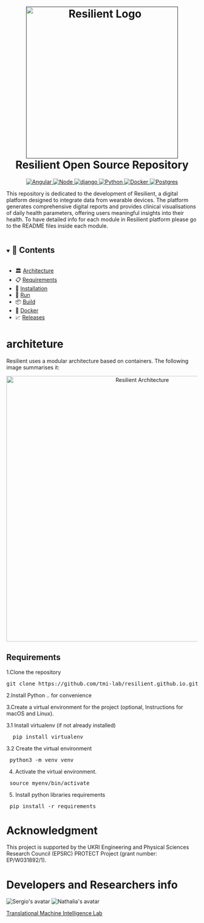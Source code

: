 <h1 align="center">
  <br>
  <a href="" target="_blank"><img src="https://raw.githubusercontent.com/tmi-lab/resilient.github.io/a3a1691184cd34304d0fd7955bd0d3e701c71f79/assets/resilient.svg" alt="Resilient Logo" width="400"></a>
  <br>
  Resilient Open Source Repository
</h1>

<div align="center">
  <a href="https://angular.io/" target="_blank">
    <img src="https://img.shields.io/badge/Angular-%23c3002f?logo=angular" alt="Angular">
  </a>
  <a href="https://nodejs.org/" target="_blank">
    <img src="https://img.shields.io/badge/Node-333333?logo=nodedotjs" alt="Node">
  </a>
  <a href="https://www.djangoproject.com/" >
    <img src="https://img.shields.io/badge/Django-092E20?logo=django&logoColor=green" alt="django">
  </a>
  <a href="https://www.python.org/" target="_blank">
    <img src="https://img.shields.io/badge/Python-%23ffde57?logo=python" alt="Python">
  </a>  
  <a href="https://www.docker.com/" target="_blank">
    <img src="https://img.shields.io/badge/Docker-%23384d54?logo=docker" alt="Docker">
  </a>
  <a href="https://www.postgresql.org/" target="_blank">
    <img src="https://img.shields.io/badge/Postgres-008bb9?logo=postgresql&logoColor=white" alt="Postgres">
  </a>
</div>


This repository is dedicated to the development of Resilient, a digital platform designed to integrate data from wearable devices. The platform generates comprehensive digital reports and provides clinical visualisations of daily health parameters, offering users meaningful insights into their health. To have detailed info for each module in Resilient platform please go to the README files inside each module.

<details open="open">
<summary > <h2 style="display:inline-block">📖 Contents</h2>  </summary>

- 🏛️ [Architecture](#architecture)
- 📋 [Requirements](#requirements)
- 🔄 [Installation](#installation)
- 🚀 [Run](#run)
- 📦 [Build](#build)
- 🐳 [Docker](#docker)
- 📈 [Releases](#releases)
  
</details>

# architeture
Resilient uses a modular architecture based on containers. The following image summarises it:
<div align="center">
  <img src="https://raw.githubusercontent.com/tmi-lab/resilient.github.io/a3a1691184cd34304d0fd7955bd0d3e701c71f79/assets/resilient_architecture.png" alt="Resilient Architecture" width="700">
</div>


<h2> Requirements </h2>
1.Clone the repository
<pre>
git clone https://github.com/tmi-lab/resilient.github.io.git
</pre>
2.Install Python .. for convenience

3.Create a virtual environment for the project (optional, Instructions for macOS and Linux).

3.1 Install virtualenv (if not already installed)
<pre>
  pip install virtualenv
</pre>
3.2 Create the virtual environment
<pre>
 python3 -m venv venv
</pre>
4. Activate the virtual environment.
<pre>
 source myenv/bin/activate
</pre>
5. Install python libraries requirements
<pre>
 pip install -r requirements
</pre>


# Acknowledgment
This project is supported by the UKRI Engineering and Physical Sciences Research Council (EPSRC) PROTECT Project (grant number: EP/W031892/1).


# Developers and Researchers info 

![Sergio's avatar](https://github.com/sergiosierram.png?size=50) ![Nathalia's avatar](https://github.com/NathaliaCespedesG.png?size=50) 

[Translational Machine Intelligence Lab](https://tmi-lab.github.io)
